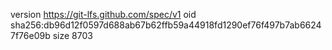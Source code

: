 version https://git-lfs.github.com/spec/v1
oid sha256:db96d12f0597d688ab67b62ffb59a44918fd1290ef76f497b7ab66247f76e09b
size 8703
